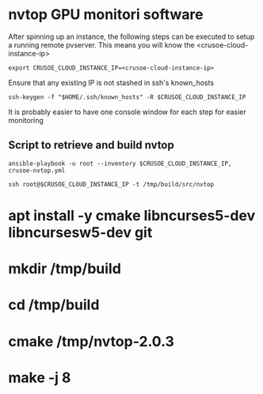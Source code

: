 # nvtop GPU monitori software

After spinning up an instance, the following steps can be executed to setup a running remote pvserver. This means you will know the \<crusoe-cloud-instance-ip\>

```
export CRUSOE_CLOUD_INSTANCE_IP=<crusoe-cloud-instance-ip>
```

Ensure that any existing IP is not stashed in ssh's known_hosts
```
ssh-keygen -f "$HOME/.ssh/known_hosts" -R $CRUSOE_CLOUD_INSTANCE_IP
```

It is probably easier to have one console window for each step for easier monitoring

## Script to retrieve and build nvtop

```
ansible-playbook -u root --inventory $CRUSOE_CLOUD_INSTANCE_IP, crusoe-nvtop.yml
```

```
ssh root@$CRUSOE_CLOUD_INSTANCE_IP -t /tmp/build/src/nvtop
```

# apt install -y cmake libncurses5-dev libncursesw5-dev git
# mkdir /tmp/build
# cd /tmp/build
# cmake /tmp/nvtop-2.0.3
# make -j 8